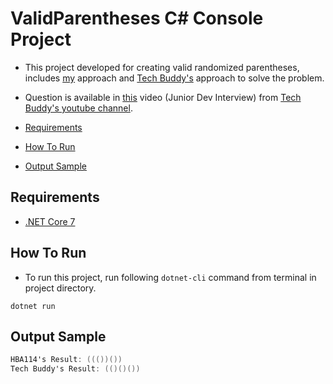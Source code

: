 # ValidParentheses C# Console Project
- This project developed for creating valid randomized parentheses, includes [my](https://github.com/HBA114) approach and [Tech Buddy's](https://www.youtube.com/watch?v=CEvBYUPQQMQ&ab_channel=TechBuddy) approach to solve the problem.
- Question is available in [this](https://www.youtube.com/watch?v=qlWjzNdilBs&ab_channel=TechBuddy) video (Junior Dev Interview) from [Tech Buddy's youtube channel](https://www.youtube.com/@TechBuddyTR).

- [Requirements](#requirements)
- [How To Run](#how-to-run)
- [Output Sample](#output-sample)

## Requirements
- [.NET Core 7](https://dotnet.microsoft.com/en-us/download/dotnet/7.0)

## How To Run
- To run this project, run following `dotnet-cli` command from terminal in project directory.
```shell
dotnet run
```
## Output Sample
```csharp
HBA114's Result: ((())())
Tech Buddy's Result: (()()())
```

